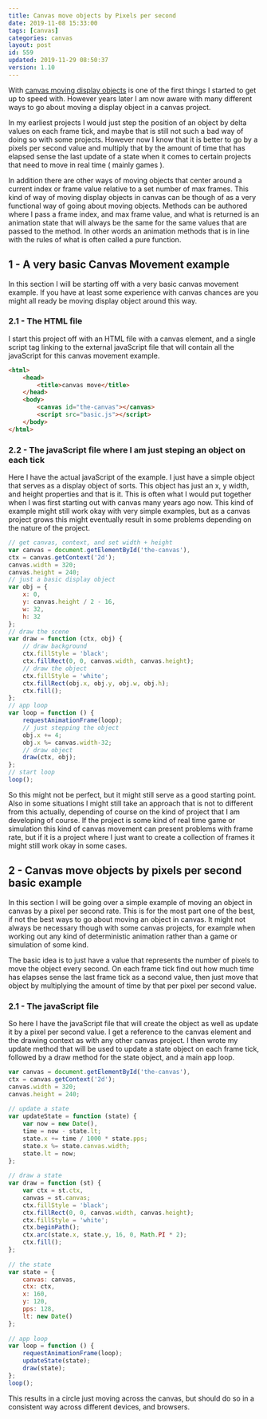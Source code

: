```yaml
---
title: Canvas move objects by Pixels per second 
date: 2019-11-08 15:33:00
tags: [canvas]
categories: canvas
layout: post
id: 559
updated: 2019-11-29 08:50:37
version: 1.10
---
```


With [canvas moving display objects](https://developer.mozilla.org/en-US/docs/Games/Tutorials/2D_Breakout_game_pure_JavaScript/Move_the_ball) is one of the first things I started to get up to speed with. However years later I am now aware with many different ways to go about moving a display object in a canvas project. 

In my earliest projects I would just step the position of an object by delta values on each frame tick, and maybe that is still not such a bad way of doing so with some projects. However now I know that it is better to go by a pixels per second value and multiply that by the amount of time that has elapsed sense the last update of a state when it comes to certain projects that need to move in real time ( mainly games ). 

In addition there are other ways of moving objects that center around a current index or frame value relative to a set number of max frames. This kind of way of moving display objects in canvas can be though of as a very functional way of going about moving objects. Methods can be authored where I pass a frame index, and max frame value, and what is returned is an animation state that will always be the same for the same values that are passed to the method. In other words an animation methods that is in line with the rules of what is often called a pure function.

<!-- more -->

## 1 - A very basic Canvas Movement example

In this section I will be starting off with a very basic canvas movement example. If you have at least some experience with canvas chances are you might all ready be moving display object around this way.

### 2.1 - The HTML file

I start this project off with an HTML file with a canvas element, and a single script tag linking to the external javaScript file that will contain all the javaScript for this canvas movement example.

```html
<html>
    <head>
        <title>canvas move</title>
    </head>
    <body>
        <canvas id="the-canvas"></canvas>
        <script src="basic.js"></script>
    </body>
</html>
```

### 2.2 - The javaScript file where I am just steping an object on each tick

Here I have the actual javaScript of the example. I just have a simple object that serves as a display object of sorts. This object has just an x, y width, and height properties and that is it. This is often what I would put together when I was first starting out with canvas many years ago now. This kind of example might still work okay with very simple examples, but as a canvas project grows this might eventually result in some problems depending on the nature of the project.

```js
// get canvas, context, and set width + height
var canvas = document.getElementById('the-canvas'),
ctx = canvas.getContext('2d');
canvas.width = 320;
canvas.height = 240;
// just a basic display object
var obj = {
    x: 0,
    y: canvas.height / 2 - 16,
    w: 32,
    h: 32
};
// draw the scene
var draw = function (ctx, obj) {
    // draw background
    ctx.fillStyle = 'black';
    ctx.fillRect(0, 0, canvas.width, canvas.height);
    // draw the object
    ctx.fillStyle = 'white';
    ctx.fillRect(obj.x, obj.y, obj.w, obj.h);
    ctx.fill();
};
// app loop
var loop = function () {
    requestAnimationFrame(loop);
    // just stepping the object
    obj.x += 4;
    obj.x %= canvas.width-32;
    // draw object
    draw(ctx, obj);
};
// start loop
loop();
```

So this might not be perfect, but it might still serve as a good starting point. Also in some situations I might still take an approach that is not to different from this actually, depending of course on the kind of project that I am developing of course. If the project is some kind of real time game or simulation this kind of canvas movement can present problems with frame rate, but if it is a project where I just want to create a collection of frames it might still work okay in some cases.

## 2 - Canvas move objects by pixels per second basic example

In this section I will be going over a simple example of moving an object in canvas by a pixel per second rate. This is for the most part one of the best, if not the best ways to go about moving an object in canvas. It might not always be necessary though with some canvas projects, for example when working out any kind of deterministic animation rather than a game or simulation of some kind.

The basic idea is to just have a value that represents the number of pixels to move the object every second. On each frame tick find out how much time has elapses sense the last frame tick as a second value, then just move that object by multiplying the amount of time by that per pixel per second value.

### 2.1 - The javaScript file

So here I have the javaScript file that will create the object as well as update it by a pixel per second value. I get a reference to the canvas element and the drawing context as with any other canvas project. I then wrote my update method that will be used to update a state object on each frame tick, followed by a draw method for the state object, and a main app loop.

```js
var canvas = document.getElementById('the-canvas'),
ctx = canvas.getContext('2d');
canvas.width = 320;
canvas.height = 240;
 
// update a state
var updateState = function (state) {
    var now = new Date(),
    time = now - state.lt;
    state.x += time / 1000 * state.pps;
    state.x %= state.canvas.width;
    state.lt = now;
};
 
// draw a state
var draw = function (st) {
    var ctx = st.ctx,
    canvas = st.canvas;
    ctx.fillStyle = 'black';
    ctx.fillRect(0, 0, canvas.width, canvas.height);
    ctx.fillStyle = 'white';
    ctx.beginPath();
    ctx.arc(state.x, state.y, 16, 0, Math.PI * 2);
    ctx.fill();
};
 
// the state
var state = {
    canvas: canvas,
    ctx: ctx,
    x: 160,
    y: 120,
    pps: 128,
    lt: new Date()
};
 
// app loop
var loop = function () {
    requestAnimationFrame(loop);
    updateState(state);
    draw(state);
};
loop();
```

This results in a circle just moving across the canvas, but should do so in a consistent way across different devices, and browsers.